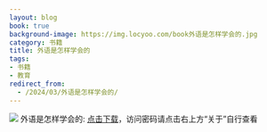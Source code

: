```yaml
---
layout: blog
book: true
background-image: https://img.locyoo.com/book外语是怎样学会的.jpg
category: 书籍
title: 外语是怎样学会的
tags:
- 书籍
- 教育
redirect_from:
  - /2024/03/外语是怎样学会的/
---
```

![](https://img.locyoo.com/book外语是怎样学会的.jpg)
外语是怎样学会的: <a name = "ref1" href="https://url18.ctfile.com/f/50983618-1269466660-9255dd?p=3619">点击下载</a>，访问密码请点击右上方“关于”自行查看